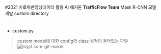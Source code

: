 #2021 차로위반영상데이터 활용 AI 해커톤
**TrafficFlow Team**
Mask R-CNN 모델 개발 custom directory

#
* custom.py
> custom model에 대한 config와 class 설정이 들어있는 파일
![ezgif com-gif-maker](https://user-images.githubusercontent.com/66053034/145726143-95184060-0572-4388-9964-de8c35fc6913.gif)
